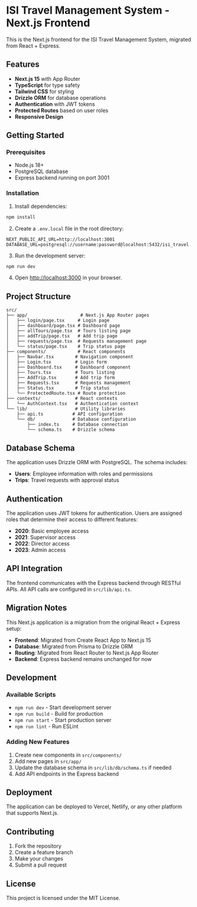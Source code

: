 # ISI Travel Management System - Next.js Frontend

This is the Next.js frontend for the ISI Travel Management System, migrated from React + Express.

## Features

- **Next.js 15** with App Router
- **TypeScript** for type safety
- **Tailwind CSS** for styling
- **Drizzle ORM** for database operations
- **Authentication** with JWT tokens
- **Protected Routes** based on user roles
- **Responsive Design**

## Getting Started

### Prerequisites

- Node.js 18+ 
- PostgreSQL database
- Express backend running on port 3001

### Installation

1. Install dependencies:
```bash
npm install
```

2. Create a `.env.local` file in the root directory:
```env
NEXT_PUBLIC_API_URL=http://localhost:3001
DATABASE_URL=postgresql://username:password@localhost:5432/isi_travel
```

3. Run the development server:
```bash
npm run dev
```

4. Open [http://localhost:3000](http://localhost:3000) in your browser.

## Project Structure

```
src/
├── app/                    # Next.js App Router pages
│   ├── login/page.tsx     # Login page
│   ├── dashboard/page.tsx # Dashboard page
│   ├── allTours/page.tsx  # Tours listing page
│   ├── addTrip/page.tsx   # Add trip page
│   ├── requests/page.tsx  # Requests management page
│   └── status/page.tsx    # Trip status page
├── components/            # React components
│   ├── Navbar.tsx        # Navigation component
│   ├── Login.tsx         # Login form
│   ├── Dashboard.tsx     # Dashboard component
│   ├── Tours.tsx         # Tours listing
│   ├── AddTrip.tsx       # Add trip form
│   ├── Requests.tsx      # Requests management
│   ├── Status.tsx        # Trip status
│   └── ProtectedRoute.tsx # Route protection
├── contexts/             # React contexts
│   └── AuthContext.tsx   # Authentication context
└── lib/                  # Utility libraries
    ├── api.ts           # API configuration
    └── db/              # Database configuration
        ├── index.ts     # Database connection
        └── schema.ts    # Drizzle schema
```

## Database Schema

The application uses Drizzle ORM with PostgreSQL. The schema includes:

- **Users**: Employee information with roles and permissions
- **Trips**: Travel requests with approval status

## Authentication

The application uses JWT tokens for authentication. Users are assigned roles that determine their access to different features:

- **2020**: Basic employee access
- **2021**: Supervisor access
- **2022**: Director access  
- **2023**: Admin access

## API Integration

The frontend communicates with the Express backend through RESTful APIs. All API calls are configured in `src/lib/api.ts`.

## Migration Notes

This Next.js application is a migration from the original React + Express setup:

- **Frontend**: Migrated from Create React App to Next.js 15
- **Database**: Migrated from Prisma to Drizzle ORM
- **Routing**: Migrated from React Router to Next.js App Router
- **Backend**: Express backend remains unchanged for now

## Development

### Available Scripts

- `npm run dev` - Start development server
- `npm run build` - Build for production
- `npm run start` - Start production server
- `npm run lint` - Run ESLint

### Adding New Features

1. Create new components in `src/components/`
2. Add new pages in `src/app/`
3. Update the database schema in `src/lib/db/schema.ts` if needed
4. Add API endpoints in the Express backend

## Deployment

The application can be deployed to Vercel, Netlify, or any other platform that supports Next.js.

## Contributing

1. Fork the repository
2. Create a feature branch
3. Make your changes
4. Submit a pull request

## License

This project is licensed under the MIT License.
